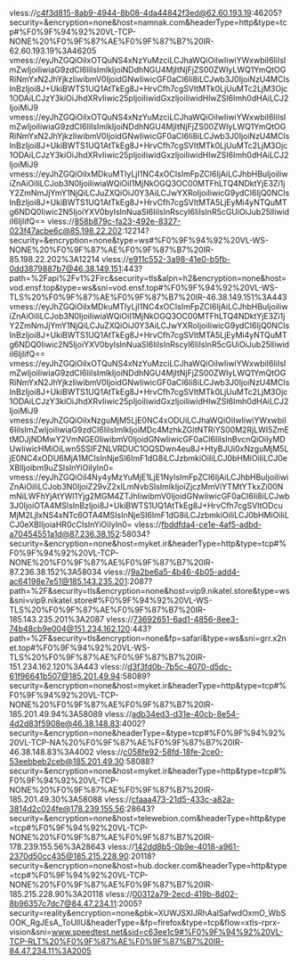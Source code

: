 vless://c4f3d815-8ab9-4944-8b08-4da44842f3ed@62.60.193.19:46205?security=&encryption=none&host=namnak.com&headerType=http&type=tcp#%F0%9F%94%92%20VL-TCP-NONE%20%F0%9F%87%AE%F0%9F%87%B7%20IR-62.60.193.19%3A46205
vmess://eyJhZGQiOiIxOTQuNS4xNzYuMzciLCJhaWQiOiIwIiwiYWxwbiI6IiIsImZwIjoiIiwiaG9zdCI6IiIsImlkIjoiNDdhNGU4MjItNjFjZS00ZWIyLWQ1YmQtOGRiNmYxN2JhYjkzIiwibmV0IjoidGNwIiwicGF0aCI6Ii8iLCJwb3J0IjoiNzU4MCIsInBzIjoi8J+UkiBWTS1UQ1AtTkEg8J+HrvCfh7cgSVItMTk0LjUuMTc2LjM3Ojc1ODAiLCJzY3kiOiJhdXRvIiwic25pIjoiIiwidGxzIjoiIiwidHlwZSI6Imh0dHAiLCJ2IjoiMiJ9
vmess://eyJhZGQiOiIxOTQuNS4xNzYuMzciLCJhaWQiOiIwIiwiYWxwbiI6IiIsImZwIjoiIiwiaG9zdCI6IiIsImlkIjoiNDdhNGU4MjItNjFjZS00ZWIyLWQ1YmQtOGRiNmYxN2JhYjkzIiwibmV0IjoidGNwIiwicGF0aCI6Ii8iLCJwb3J0IjoiNzU4MCIsInBzIjoi8J+UkiBWTS1UQ1AtTkEg8J+HrvCfh7cgSVItMTk0LjUuMTc2LjM3Ojc1ODAiLCJzY3kiOiJhdXRvIiwic25pIjoiIiwidGxzIjoiIiwidHlwZSI6Imh0dHAiLCJ2IjoiMiJ9
vmess://eyJhZGQiOiIxMDkuMTIyLjI1NC4xOCIsImFpZCI6IjAiLCJhbHBuIjoiIiwiZnAiOiIiLCJob3N0IjoiIiwiaWQiOiI1MjNkOGQ3OC00MTFhLTQ4NDktYjE3Zi1jY2ZmNmJjYmY1NjQiLCJuZXQiOiJ0Y3AiLCJwYXRoIjoiIiwicG9ydCI6IjQ0NCIsInBzIjoi8J+UkiBWTS1UQ1AtTkEg8J+HrvCfh7cgSVItMTA5LjEyMi4yNTQuMTg6NDQ0Iiwic2N5IjoiYXV0byIsInNuaSI6IiIsInRscyI6IiIsInR5cGUiOiJub25lIiwidiI6IjIifQ==
vless://858b879c-fa23-492e-8327-023f47acbe6c@85.198.22.202:12214?security=&encryption=none&type=ws#%F0%9F%94%92%20VL-WS-NONE%20%F0%9F%87%AE%F0%9F%87%B7%20IR-85.198.22.202%3A12214
vless://e911c552-3a98-41e0-b5fb-0dd3879887b7@46.38.149.151:443?path=%2Fapi%2Fv1%2Firc&security=tls&alpn=h2&encryption=none&host=vod.ensf.top&type=ws&sni=vod.ensf.top#%F0%9F%94%92%20VL-WS-TLS%20%F0%9F%87%AE%F0%9F%87%B7%20IR-46.38.149.151%3A443
vmess://eyJhZGQiOiIxMDkuMTIyLjI1NC4xOCIsImFpZCI6IjAiLCJhbHBuIjoiIiwiZnAiOiIiLCJob3N0IjoiIiwiaWQiOiI1MjNkOGQ3OC00MTFhLTQ4NDktYjE3Zi1jY2ZmNmJjYmY1NjQiLCJuZXQiOiJ0Y3AiLCJwYXRoIjoiIiwicG9ydCI6IjQ0NCIsInBzIjoi8J+UkiBWTS1UQ1AtTkEg8J+HrvCfh7cgSVItMTA5LjEyMi4yNTQuMTg6NDQ0Iiwic2N5IjoiYXV0byIsInNuaSI6IiIsInRscyI6IiIsInR5cGUiOiJub25lIiwidiI6IjIifQ==
vmess://eyJhZGQiOiIxOTQuNS4xNzYuMzciLCJhaWQiOiIwIiwiYWxwbiI6IiIsImZwIjoiIiwiaG9zdCI6IiIsImlkIjoiNDdhNGU4MjItNjFjZS00ZWIyLWQ1YmQtOGRiNmYxN2JhYjkzIiwibmV0IjoidGNwIiwicGF0aCI6Ii8iLCJwb3J0IjoiNzU4MCIsInBzIjoi8J+UkiBWTS1UQ1AtTkEg8J+HrvCfh7cgSVItMTk0LjUuMTc2LjM3Ojc1ODAiLCJzY3kiOiJhdXRvIiwic25pIjoiIiwidGxzIjoiIiwidHlwZSI6Imh0dHAiLCJ2IjoiMiJ9
vmess://eyJhZGQiOiIxNzguMjM5LjE0NC4xODUiLCJhaWQiOiIwIiwiYWxwbiI6IiIsImZwIjoiIiwiaG9zdCI6IiIsImlkIjoiMDc4MzhkZGItNTRiYS00M2RjLWI5ZmEtMDJjNDMwY2VmNGE0IiwibmV0IjoidGNwIiwicGF0aCI6IiIsInBvcnQiOiIyMDUwIiwicHMiOiLwn5SSIFZNLVRDUC1OQSDwn4eu8J+HtyBJUi0xNzguMjM5LjE0NC4xODU6MjA1MCIsInNjeSI6ImF1dG8iLCJzbmkiOiIiLCJ0bHMiOiIiLCJ0eXBlIjoibm9uZSIsInYiOiIyIn0=
vmess://eyJhZGQiOiI4Ny4yMzYuMjE1LjE1NyIsImFpZCI6IjAiLCJhbHBuIjoiIiwiZnAiOiIiLCJob3N0IjoiZ29vZ2xlLmNvbSIsImlkIjoiZjczMmViYTMtYTkxZi00NmNiLWFhYjAtYWI1Yjg2MGM4ZTJhIiwibmV0IjoidGNwIiwicGF0aCI6Ii8iLCJwb3J0IjoiOTA4MSIsInBzIjoi8J+UkiBWTS1UQ1AtTkEg8J+HrvCfh7cgSVItODcuMjM2LjIxNS4xNTc6OTA4MSIsInNjeSI6ImF1dG8iLCJzbmkiOiIiLCJ0bHMiOiIiLCJ0eXBlIjoiaHR0cCIsInYiOiIyIn0=
vless://fbddfda4-ce1e-4af5-adbd-a70454551a1d@87.236.38.152:58034?security=&encryption=none&host=myket.ir&headerType=http&type=tcp#%F0%9F%94%92%20VL-TCP-NONE%20%F0%9F%87%AE%F0%9F%87%B7%20IR-87.236.38.152%3A58034
vless://9a2be6a5-4b46-4b05-add4-ac64198e7e51@185.143.235.201:2087?path=%2F&security=tls&encryption=none&host=vip9.nikatel.store&type=ws&sni=vip9.nikatel.store#%F0%9F%94%92%20VL-WS-TLS%20%F0%9F%87%AE%F0%9F%87%B7%20IR-185.143.235.201%3A2087
vless://73692651-6ad1-4856-8ee3-74b48cb9e004@151.234.162.120:443?path=%2F&security=tls&encryption=none&fp=safari&type=ws&sni=grr.x2net.top#%F0%9F%94%92%20VL-WS-TLS%20%F0%9F%87%AE%F0%9F%87%B7%20IR-151.234.162.120%3A443
vless://d3f3fd0b-7b5c-4070-d5dc-61f96641b507@185.201.49.94:58089?security=&encryption=none&host=myket.ir&headerType=http&type=tcp#%F0%9F%94%92%20VL-TCP-NONE%20%F0%9F%87%AE%F0%9F%87%B7%20IR-185.201.49.94%3A58089
vless://adb34ed3-d31e-40cb-8e54-4d2d83f5908e@46.38.148.83:4002?security=&encryption=none&headerType=&type=tcp#%F0%9F%94%92%20VL-TCP-NA%20%F0%9F%87%AE%F0%9F%87%B7%20IR-46.38.148.83%3A4002
vless://c058fe92-58fd-18fe-2ce0-53eebbeb2ceb@185.201.49.30:58088?security=&encryption=none&host=myket.ir&headerType=http&type=tcp#%F0%9F%94%92%20VL-TCP-NONE%20%F0%9F%87%AE%F0%9F%87%B7%20IR-185.201.49.30%3A58088
vless://cfaaa473-21d5-433c-a82a-3814d2c024fe@178.239.155.56:28643?security=&encryption=none&host=telewebion.com&headerType=http&type=tcp#%F0%9F%94%92%20VL-TCP-NONE%20%F0%9F%87%AE%F0%9F%87%B7%20IR-178.239.155.56%3A28643
vless://142dd8b5-0b9e-4018-a961-2370d50cc435@185.215.228.90:20118?security=&encryption=none&host=hub.docker.com&headerType=http&type=tcp#%F0%9F%94%92%20VL-TCP-NONE%20%F0%9F%87%AE%F0%9F%87%B7%20IR-185.215.228.90%3A20118
vless://00312a79-2ecd-419b-8d02-8b96357c7dc7@84.47.234.11:2005?security=reality&encryption=none&pbk=XUWJSXlJRhAalSafwdOxmO_WbSOOK_RgJEsA_ToUllU&headerType=&fp=firefox&type=tcp&flow=xtls-rprx-vision&sni=www.speedtest.net&sid=c63ee1c9#%F0%9F%94%92%20VL-TCP-RLT%20%F0%9F%87%AE%F0%9F%87%B7%20IR-84.47.234.11%3A2005
